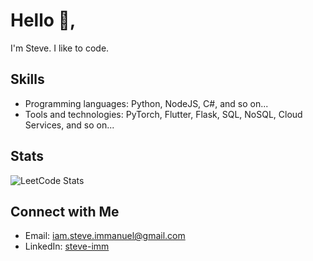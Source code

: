 # Hello 👋,
I'm Steve. I like to code.

## Skills
- Programming languages: Python, NodeJS, C#, and so on...
- Tools and technologies: PyTorch, Flutter, Flask, SQL, NoSQL, Cloud Services, and so on...

## Stats
![LeetCode Stats](https://leetcard.jacoblin.cool/SteveImmanuel?theme=light&font=Noto%20Sans)

## Connect with Me
- Email: iam.steve.immanuel@gmail.com
- LinkedIn: <a href=https://www.linkedin.com/in/steve-imm>steve-imm</a>

